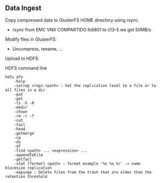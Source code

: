 Data Ingest
-----------

Copy compressed data to GlusterFS HOME directory using rsync.
- rsync from EMC VNX COMPARTIDO fs6801 to c13-5 we get 50MB/s

Modify files in GlusterFS:
- Uncompress, rename, ...

Upload to HDFS:

HDFS command line

    hdfs dfs
        -help
        -setrep <rep> <path> : Set the replication level to a file or to all files in a dir
        -put
        -get
        -ls -h -R
        -mkdir
        -chown
        -rm -r -f
        -cat
        -tail
        -head
        -getmerge
        -cp
        -du
        -df
        -find <path> ... <expression> ...
        -appendToFile
        -getfacl
        -stat [format] <path> : format example '%n %o %r' -> name blocksize replication
        -expunge : Delete files from the trash that are older than the retention threshold


